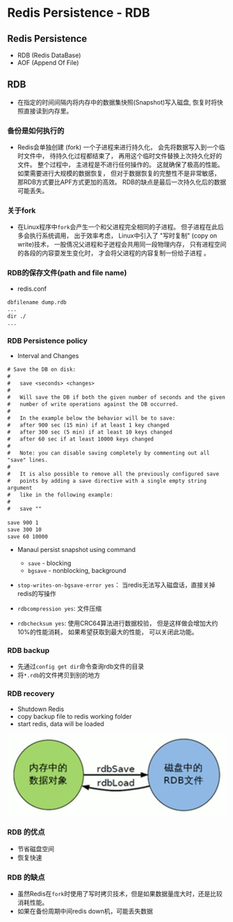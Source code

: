 # Redis Persistence - RDB

## Redis Persistence
* RDB (Redis DataBase)
* AOF (Append Of File)

## RDB

* 在指定的时间间隔内将内存中的数据集快照(Snapshot)写入磁盘, 恢复时将快照直接读到内存里。

### 备份是如何执行的

* Redis会单独创建 (fork) 一个子进程来进行持久化， 会先将数据写入到一个临时文件中， 待持久化过程都结束了， 再用这个临时文件替换上次持久化好的文件。 整个过程中， 主进程是不进行任何操作的。 这就确保了极高的性能。如栗需要进行大规模的数据恢复， 但对于数据恢复的完整性不是非常敏感， 那RDB方式要比APF方式更加的高效。 RDB的缺点是最后一次持久化后的数据可能丢失。

### 关于fork

* 在Linux程序中`fork`会产生一个和父进程完全相同的子进程。 但子进程在此后多会执行系统调用， 出于效率考虑， Linux中引入了 "写时复制" (copy on write)技术， 一股倩况父进程和子迸程会共用同一段物理内存， 只有进程空间的各段的内容耍发生变化时， 才会将父进程的内容复制一份给子进程 。

### RDB的保存文件(path and file name)
* redis.conf
```
dbfilename dump.rdb
...
dir ./
...
```

### RDB Persistence policy
* Interval and Changes
```
# Save the DB on disk:
#
#   save <seconds> <changes>
#
#   Will save the DB if both the given number of seconds and the given
#   number of write operations against the DB occurred.
#
#   In the example below the behavior will be to save:
#   after 900 sec (15 min) if at least 1 key changed
#   after 300 sec (5 min) if at least 10 keys changed
#   after 60 sec if at least 10000 keys changed
#
#   Note: you can disable saving completely by commenting out all "save" lines.
#
#   It is also possible to remove all the previously configured save
#   points by adding a save directive with a single empty string argument
#   like in the following example:
#
#   save ""

save 900 1
save 300 10
save 60 10000
```

* Manaul persist snapshot using command
    * `save` -  blocking
    * `bgsave` - nonblocking, background

* `stop-writes-on-bgsave-error yes`： 当redis无法写入磁盘话，直接关掉redis的写操作

* `rdbcompression yes`: 文件压缩

* `rdbchecksum yes`: 使用CRC64算法进行数据校验， 但是这样做会增加大约10%的性能消耗， 如果希望获取到最大的性能， 可以关闭此功能。


### RDB backup
* 先通过`config get dir`命令查询rdb文件的目录
* 将`*.rdb`的文件拷贝到别的地方

### RDB recovery
* Shutdown Redis
* copy backup file to redis working folder
* start redis, data will be loaded 

![](res/2021-01-05-14-09-33.png)

### RDB 的优点
* 节省磁盘空间
* 恢复快速

### RDB 的缺点
* 虽然Redis在`fork`时使用了写时拷贝技术，但是如果数据量庞大时，还是比较消耗性能。
* 如果在备份周期中间redis down机，可能丢失数据
